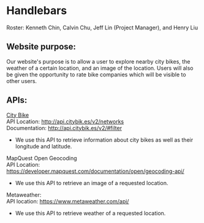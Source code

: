 # Handlebars
Roster: Kenneth Chin, Calvin Chu, Jeff Lin (Project Manager), and Henry Liu

## Website purpose:
Our website's purpose is to allow a user to explore nearby city bikes, the weather of a certain location, and an image of the location. Users will also be given the opportunity to rate bike companies which will be visible to other users.

## APIs:
[City Bike](http://api.citybik.es/v2/networks)  
API Location: http://api.citybik.es/v2/networks  
Documentation: http://api.citybik.es/v2/#filter
- We use this API to retrieve information about city bikes as well as their longitude and latitude.

MapQuest Open Geocoding  
API Location: https://developer.mapquest.com/documentation/open/geocoding-api/
- We use this API to retrieve an image of a requested location.  

Metaweather:  
API location: https://www.metaweather.com/api/
- We use this API to retrieve weather of a requested location.
